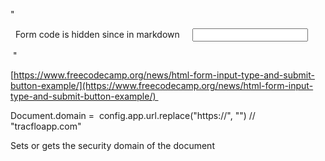 "<form action="mywebsite.com" method="POST"> 
Form code is hidden since in markdown
    <input of any type and textareas goes in here-> 

</form> "

[https://www.freecodecamp.org/news/html-form-input-type-and-submit-button-example/](https://www.freecodecamp.org/news/html-form-input-type-and-submit-button-example/) 

Document.domain =  config.app.url.replace("https://", "") // "tracfloapp.com"  

Sets or gets the security domain of the document